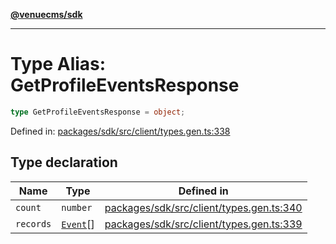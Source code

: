 [**@venuecms/sdk**](../Index.md)

***

# Type Alias: GetProfileEventsResponse

```ts
type GetProfileEventsResponse = object;
```

Defined in: [packages/sdk/src/client/types.gen.ts:338](https://github.com/venuecms/sdk/blob/00916d9de8c08ea7e3c8bf71381675389f602827/packages/sdk/src/client/types.gen.ts#L338)

## Type declaration

| Name | Type | Defined in |
| ------ | ------ | ------ |
| <a id="count"></a> `count` | `number` | [packages/sdk/src/client/types.gen.ts:340](https://github.com/venuecms/sdk/blob/00916d9de8c08ea7e3c8bf71381675389f602827/packages/sdk/src/client/types.gen.ts#L340) |
| <a id="records"></a> `records` | [`Event`](Event.md)[] | [packages/sdk/src/client/types.gen.ts:339](https://github.com/venuecms/sdk/blob/00916d9de8c08ea7e3c8bf71381675389f602827/packages/sdk/src/client/types.gen.ts#L339) |
